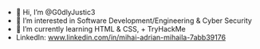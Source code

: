 - 👋 Hi, I’m @G0dlyJustic3
- 👀 I’m interested in Software Development/Engineering & Cyber Security
- 🌱 I’m currently learning HTML & CSS, + TryHackMe
- LinkedIn: www.linkedin.com/in/mihai-adrian-mihaila-7abb39176 

<!---
G0dlyJustic3/G0dlyJustic3 is a ✨ special ✨ repository because its `README.md` (this file) appears on your GitHub profile.
You can click the Preview link to take a look at your changes.
--->
